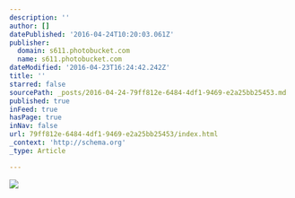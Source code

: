 ```yaml
---
description: ''
author: []
datePublished: '2016-04-24T10:20:03.061Z'
publisher:
  domain: s611.photobucket.com
  name: s611.photobucket.com
dateModified: '2016-04-23T16:24:42.242Z'
title: ''
starred: false
sourcePath: _posts/2016-04-24-79ff812e-6484-4df1-9469-e2a25bb25453.md
published: true
inFeed: true
hasPage: true
inNav: false
url: 79ff812e-6484-4df1-9469-e2a25bb25453/index.html
_context: 'http://schema.org'
_type: Article

---
```

![](http://i611.photobucket.com/albums/tt191/Leda_Grace_Rasmussen/2016-04-21%2022.08.43_zpsmfg0qzo4.jpg?1461428228460&1461428236382&1461428253389)